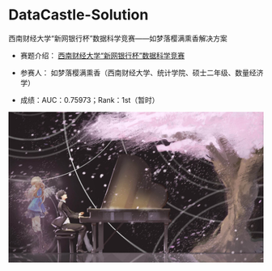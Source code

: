 # DataCastle-Solution
西南财经大学“新网银行杯”数据科学竞赛——如梦落樱满熏香解决方案


* 赛题介绍：
[西南财经大学“新网银行杯”数据科学竞赛](http://www.dcjingsai.com/common/cmpt/%E8%A5%BF%E5%8D%97%E8%B4%A2%E7%BB%8F%E5%A4%A7%E5%AD%A6%E2%80%9C%E6%96%B0%E7%BD%91%E9%93%B6%E8%A1%8C%E6%9D%AF%E2%80%9D%E6%95%B0%E6%8D%AE%E7%A7%91%E5%AD%A6%E7%AB%9E%E8%B5%9B_%E8%B5%9B%E4%BD%93%E4%B8%8E%E6%95%B0%E6%8D%AE.html
)


* 参赛人：
如梦落樱满熏香（西南财经大学、统计学院、硕士二年级、数量经济学）

* 成绩：AUC：0.75973；Rank：1st（暂时）


![演奏](https://github.com/jiy123/DataCastle-Solution/blob/master/%E6%BC%94%E5%A5%8F.jpg)  
